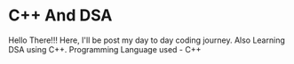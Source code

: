# C++ And DSA

Hello There!!!
Here, I'll be post my day to day coding journey. Also Learning DSA using C++.
Programming Language used - C++

